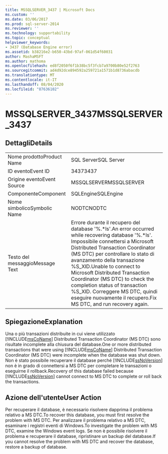 ```yaml
---
title: MSSQLSERVER_3437 | Microsoft Docs
ms.custom: ''
ms.date: 03/06/2017
ms.prod: sql-server-2014
ms.reviewer: ''
ms.technology: supportability
ms.topic: conceptual
helpviewer_keywords:
- 3437 (Database Engine error)
ms.assetid: b38216e2-b650-43bd-97af-061d54f60031
author: MashaMSFT
ms.author: mathoma
ms.openlocfilehash: ed8f2050f6f1b38bc5f3fcb7a9700b80e52f2763
ms.sourcegitcommit: ad4d92dce894592a259721a1571b1d8736abacdb
ms.translationtype: MT
ms.contentlocale: it-IT
ms.lasthandoff: 08/04/2020
ms.locfileid: "87636102"
---
```

# <a name="mssqlserver_3437"></a><span data-ttu-id="c17bd-102">MSSQLSERVER_3437</span><span class="sxs-lookup"><span data-stu-id="c17bd-102">MSSQLSERVER_3437</span></span>
    
## <a name="details"></a><span data-ttu-id="c17bd-103">Dettagli</span><span class="sxs-lookup"><span data-stu-id="c17bd-103">Details</span></span>  
  
|||  
|-|-|  
|<span data-ttu-id="c17bd-104">Nome prodotto</span><span class="sxs-lookup"><span data-stu-id="c17bd-104">Product Name</span></span>|<span data-ttu-id="c17bd-105">SQL Server</span><span class="sxs-lookup"><span data-stu-id="c17bd-105">SQL Server</span></span>|  
|<span data-ttu-id="c17bd-106">ID evento</span><span class="sxs-lookup"><span data-stu-id="c17bd-106">Event ID</span></span>|<span data-ttu-id="c17bd-107">3437</span><span class="sxs-lookup"><span data-stu-id="c17bd-107">3437</span></span>|  
|<span data-ttu-id="c17bd-108">Origine evento</span><span class="sxs-lookup"><span data-stu-id="c17bd-108">Event Source</span></span>|<span data-ttu-id="c17bd-109">MSSQLSERVER</span><span class="sxs-lookup"><span data-stu-id="c17bd-109">MSSQLSERVER</span></span>|  
|<span data-ttu-id="c17bd-110">Componente</span><span class="sxs-lookup"><span data-stu-id="c17bd-110">Component</span></span>|<span data-ttu-id="c17bd-111">SQLEngine</span><span class="sxs-lookup"><span data-stu-id="c17bd-111">SQLEngine</span></span>|  
|<span data-ttu-id="c17bd-112">Nome simbolico</span><span class="sxs-lookup"><span data-stu-id="c17bd-112">Symbolic Name</span></span>|<span data-ttu-id="c17bd-113">NODTC</span><span class="sxs-lookup"><span data-stu-id="c17bd-113">NODTC</span></span>|  
|<span data-ttu-id="c17bd-114">Testo del messaggio</span><span class="sxs-lookup"><span data-stu-id="c17bd-114">Message Text</span></span>|<span data-ttu-id="c17bd-115">Errore durante il recupero del database '%.\*ls'.</span><span class="sxs-lookup"><span data-stu-id="c17bd-115">An error occurred while recovering database '%.\*ls'.</span></span> <span data-ttu-id="c17bd-116">Impossibile connettersi a Microsoft Distributed Transaction Coordinator (MS DTC) per controllare lo stato di avanzamento della transazione %S_XID.</span><span class="sxs-lookup"><span data-stu-id="c17bd-116">Unable to connect to Microsoft Distributed Transaction Coordinator (MS DTC) to check the completion status of transaction %S_XID.</span></span> <span data-ttu-id="c17bd-117">Correggere MS DTC, quindi eseguire nuovamente il recupero.</span><span class="sxs-lookup"><span data-stu-id="c17bd-117">Fix MS DTC, and run recovery again.</span></span>|  
  
## <a name="explanation"></a><span data-ttu-id="c17bd-118">Spiegazione</span><span class="sxs-lookup"><span data-stu-id="c17bd-118">Explanation</span></span>  
 <span data-ttu-id="c17bd-119">Una o più transazioni distribuite in cui viene utilizzato [!INCLUDE[msCoName](../../includes/msconame-md.md)] Distributed Transaction Coordinator (MS DTC) sono risultate incomplete alla chiusura del database.</span><span class="sxs-lookup"><span data-stu-id="c17bd-119">One or more distributed transactions that were using [!INCLUDE[msCoName](../../includes/msconame-md.md)] Distributed Transaction Coordinator (MS DTC) were incomplete when the database was shut down.</span></span> <span data-ttu-id="c17bd-120">Non è stato possibile recuperare il database perché [!INCLUDE[ssNoVersion](../../includes/ssnoversion-md.md)] non è in grado di connettersi a MS DTC per completare le transazioni o eseguirne il rollback.</span><span class="sxs-lookup"><span data-stu-id="c17bd-120">Recovery of this database failed because [!INCLUDE[ssNoVersion](../../includes/ssnoversion-md.md)] cannot connect to MS DTC to complete or roll back the transactions.</span></span>  
  
## <a name="user-action"></a><span data-ttu-id="c17bd-121">Azione dell'utente</span><span class="sxs-lookup"><span data-stu-id="c17bd-121">User Action</span></span>  
 <span data-ttu-id="c17bd-122">Per recuperare il database, è necessario risolvere dapprima il problema relativo a MS DTC.</span><span class="sxs-lookup"><span data-stu-id="c17bd-122">To recover this database, you must first resolve the problem with MS DTC.</span></span> <span data-ttu-id="c17bd-123">Per analizzare il problema relativo a MS DTC, esaminare i registri eventi di Windows.</span><span class="sxs-lookup"><span data-stu-id="c17bd-123">To investigate the problem with MS DTC, examine the Windows event logs.</span></span> <span data-ttu-id="c17bd-124">Se non è possibile risolvere il problema e recuperare il database, ripristinare un backup del database.</span><span class="sxs-lookup"><span data-stu-id="c17bd-124">If you cannot resolve the problem with MS DTC and recover the database, restore a backup of database.</span></span>  
  
  
